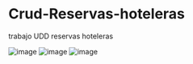# Crud-Reservas-hoteleras
trabajo UDD reservas hoteleras


![image](https://github.com/user-attachments/assets/c184c8d8-81d0-47f8-bbfb-7e0dcfa48817)
![image](https://github.com/user-attachments/assets/24addf1a-bf9a-4054-9b73-3aadae154123)
![image](https://github.com/user-attachments/assets/21710b08-b9b9-4493-b893-7ad619813245)

